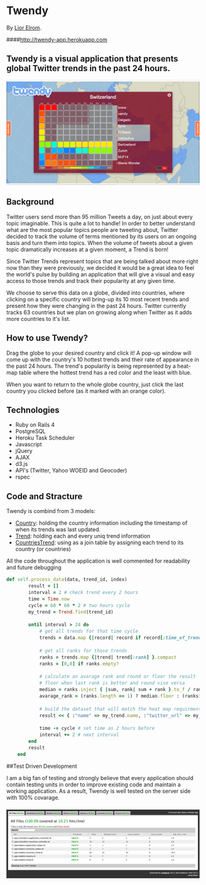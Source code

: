 # Twendy
By [Lior Elrom](http://liormb.com/).

####<http://twendy-app.herokuapp.com>

## Twendy is a visual application that presents global Twitter trends in the past 24 hours.

![Twendy](/app/assets/images/twendy-switzerland.png "Twendy")

## Background

Twitter users send more than 95 million Tweets a day, on just about every topic imaginable. This is quite a lot to handle! In order to better understand what are the most popular topics people are tweeting about, Twitter decided to track the volume of terms mentioned by its users on an ongoing basis and turn them into topics. When the volume of tweets about a given topic dramatically increases at a given moment, a Trend is born!

Since Twitter Trends represent topics that are being talked about more right now than they were previously, we decided it would be a great idea to feel the world's pulse by building an application that will give a visual and easy access to those trends and track their popularity at any given time. 

We choose to serve this data on a globe, divided into countries, where clicking on a specific country will bring-up its 10 most recent trends and present how they were changing in the past 24 hours. Twitter currently tracks 63 countries but we plan on growing along when Twitter as it adds more countries to it's list.

## How to use Twendy?

Drag the globe to your desired country and click it! A pop-up window will come up with the country's 10 hottest trends and their rate of appearance in the past 24 hours. The trend's popularity is being represented by a heat-map table where the hottest trend has a red color and the least with blue.

When you want to return to the whole globe country, just click the last country you clicked before (as it marked with an orange color).

## Technologies

* Ruby on Rails 4
* PostgreSQL
* Heroku Task Scheduler
* Javascript
* jQuery
* AJAX
* d3.js
* API's (Twitter, Yahoo WOEID and Geocoder)
* rspec

## Code and Stracture

Twendy is combind from 3 models:
* [Country](https://github.com/liormb/twendy/blob/master/app/models/country.rb): holding the country information including the timestamp of when its trends was last updated.
* [Trend](https://github.com/liormb/twendy/blob/master/app/models/trend.rb): holding each and every uniq trend information
* [CountriesTrend](https://github.com/liormb/twendy/blob/master/app/models/countries_trend.rb): using as a join table by assigning each trend to its country (or countries)

All the code throughout the application is well commented for readability and future debugging
```ruby
def self.process_data(data, trend_id, index)
		result = []
		interval = 2 # check trend every 2 hours
		time = Time.now
		cycle = 60 * 60 * 2 # two hours cycle
		my_trend = Trend.find(trend_id)

		until interval > 24 do
			# get all trends for that time cycle
			trends = data.map {|record| record if record[:time_of_trend] <= time && record[:time_of_trend] > (time - cycle) }.compact

			# get all ranks for those trends
			ranks = trends.map {|trend| trend[:rank] }.compact
			ranks = [0,0] if ranks.empty?

			# calculate an avarage rank and round or floor the result
			# floor when last rank is better and round vise versa
			median = ranks.inject { |sum, rank| sum + rank }.to_f / ranks.length
			avarage_rank = (ranks.length == 1) ? median.floor : (ranks[0] < ranks[1]) ? median.floor : median.round

			# build the dataset that will match the heat map requirments
			result << { :"name" => my_trend.name, :"twitter_url" => my_trend.twitter_url, :"interval" => interval, :"trend" => index, :"rank" => avarage_rank }

			time -= cycle # set time as 2 hours before
			interval += 2 # next interval
		end
		result
	end
```

##Test Driven Development

I am a big fan of testing and strongly believe that every application should contain testing units in order to improve existing code and maintain a working application. As a result, Twendy is well tested on the server side with 100% covarage.
###
![TDD](/app/assets/images/coverage.png "TDD")
